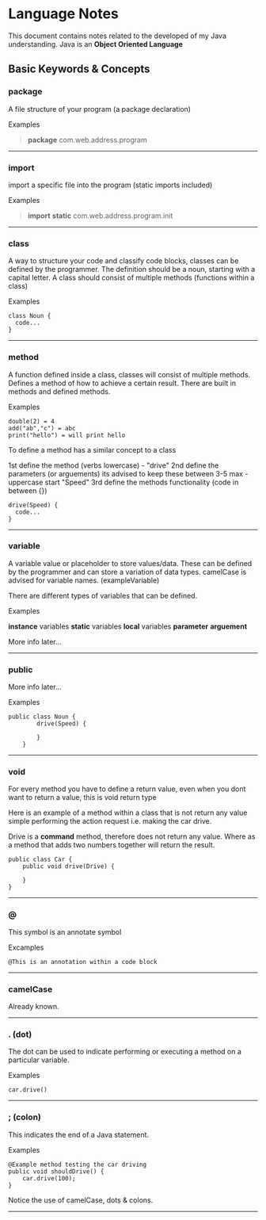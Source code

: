 # Language Notes

This document contains notes related to the developed of my Java understanding.
Java is an **Object Oriented Language**

## Basic Keywords & Concepts

### package

A file structure of your program (a package declaration)

Examples

> **package** com.web.address.program

---

### import

import a specific file into the program (static imports included)

Examples

> **import** **static** com.web.address.program.init

---

### class

A way to structure your code and classify code blocks, classes can be defined by the programmer. 
The definition should be a noun, starting with a capital letter.
A class should consist of multiple methods (functions within a class)

Examples

```
class Noun {
  code...
}
```

---

### method

A function defined inside a class, classes will consist of multiple methods.
Defines a method of how to achieve a certain result.
There are built in methods and defined methods.

Examples

```
double(2) = 4
add("ab","c") = abc
print("hello") = will print hello
```

To define a method has a similar concept to a class

1st define the method (verbs lowercase) - "drive"
2nd define the parameters (or arguements) its advised to keep these between 3-5 max - uppercase start "Speed"
3rd define the methods functionality (code in between {})

```
drive(Speed) {
  code...
}
```

---

### variable

A variable value or placeholder to store values/data. These can be defined by the programmer and can store a variation of data types.
camelCase is advised for variable names. (exampleVariable)

There are different types of variables that can be defined. 

Examples

**instance** variables
**static** variables
**local** variables
**parameter**
**arguement**

More info later...

---

### public

More info later...

Examples

```
public class Noun {
        drive(Speed) {

        }
    }
```

---

### void

For every method you have to define a return value, even when you dont want to return a value, this is void return type

Here is an example of a method within a class that is not return any value simple performing the action request i.e. making the car drive.

Drive is a **command** method, therefore does not return any value. Where as a method that adds two numbers together will return the result.

```
public class Car {
    public void drive(Drive) {

    }
}
```

---

### @ 

This symbol is an annotate symbol

Excamples

```
@This is an annotation within a code block
```

---

### camelCase

Already known.

---

### . (dot)

The dot can be used to indicate performing or executing a method on a particular variable.

Examples

```
car.drive()
```

---

### ; (colon)

This indicates the end of a Java statement.

Examples

```
@Example method testing the car driving
public void shouldDrive() {
    car.drive(100);
}
```

Notice the use of camelCase, dots & colons.

---